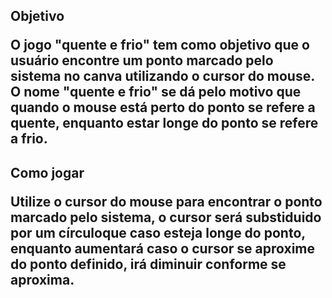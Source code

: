 <h2> Objetivo

O jogo "quente e frio" tem como objetivo que o usuário encontre um ponto marcado pelo sistema no canva utilizando o cursor do mouse. O nome "quente e frio" se dá pelo motivo que quando o mouse está perto do ponto se refere a quente, enquanto estar longe do ponto se refere a frio.

<h2> Como jogar

Utilize o cursor do mouse para encontrar o ponto marcado pelo sistema, o cursor será substiduido por um círculoque caso esteja longe do ponto, enquanto aumentará caso o cursor se aproxime do ponto definido, irá diminuir conforme se aproxima.
